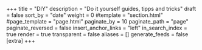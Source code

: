 +++
title = "DIY"
description = "Do it yourself guides, tipps and tricks"
draft = false
sort_by = "date"
weight = 0
#template = "section.html"
#page_template = "page.html"
paginate_by = 10
paginate_path = "page"
paginate_reversed = false
insert_anchor_links = "left"
in_search_index = true
render = true
transparent = false
aliases = []
generate_feeds = false
[extra]
+++
